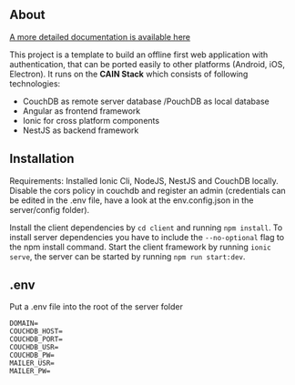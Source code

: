 ## About

[A more detailed documentation is available here](https://maxperience.blog/post/webdev-endgame-2020/)

This project is a template to build an offline first web application with authentication, that can be ported easily to other platforms (Android, iOS, Electron). It runs on the **CAIN Stack** which consists of following technologies:
- CouchDB as remote server database /PouchDB as local database
- Angular as frontend framework
- Ionic for cross platform components
- NestJS as backend framework

## Installation
Requirements: Installed Ionic Cli, NodeJS, NestJS and CouchDB locally. Disable the cors policy in couchdb and register an admin (credentials can be edited in the .env file, have a look at the env.config.json in the server/config folder).

Install the client dependencies by `cd client` and running `npm install`. To install server dependencies you have to include the `--no-optional` flag to the npm install command. Start the client framework by running `ionic serve`, the server can be started by running `npm run start:dev`.

## .env

Put a .env file into the root of the server folder
```
DOMAIN=
COUCHDB_HOST=
COUCHDB_PORT=
COUCHDB_USR=
COUCHDB_PW=
MAILER_USR=
MAILER_PW=
```